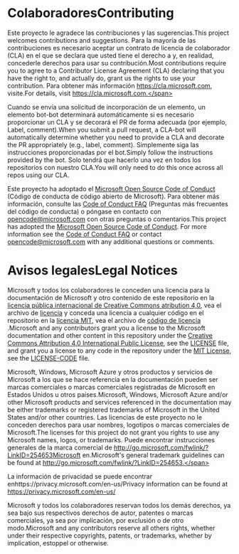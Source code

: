 # <a name="contributing"></a><span data-ttu-id="14f34-101">Colaboradores</span><span class="sxs-lookup"><span data-stu-id="14f34-101">Contributing</span></span>

<span data-ttu-id="14f34-102">Este proyecto le agradece las contribuciones y las sugerencias.</span><span class="sxs-lookup"><span data-stu-id="14f34-102">This project welcomes contributions and suggestions.</span></span>  <span data-ttu-id="14f34-103">Para la mayoría de las contribuciones es necesario aceptar un contrato de licencia de colaborador (CLA) en el que se declara que usted tiene el derecho a y, en realidad, concederle derechos para usar su contribución.</span><span class="sxs-lookup"><span data-stu-id="14f34-103">Most contributions require you to agree to a Contributor License Agreement (CLA) declaring that you have the right to, and actually do, grant us the rights to use your contribution.</span></span> <span data-ttu-id="14f34-104">Para obtener más información https://cla.microsoft.com, visite.</span><span class="sxs-lookup"><span data-stu-id="14f34-104">For details, visit https://cla.microsoft.com.</span></span>

<span data-ttu-id="14f34-105">Cuando se envía una solicitud de incorporación de un elemento, un elemento bot-bot determinará automáticamente si es necesario proporcionar un CLA y se decorará el PR de forma adecuada (por ejemplo, Label, comment).</span><span class="sxs-lookup"><span data-stu-id="14f34-105">When you submit a pull request, a CLA-bot will automatically determine whether you need to provide a CLA and decorate the PR appropriately (e.g., label, comment).</span></span> <span data-ttu-id="14f34-106">Simplemente siga las instrucciones proporcionadas por el bot.</span><span class="sxs-lookup"><span data-stu-id="14f34-106">Simply follow the instructions provided by the bot.</span></span> <span data-ttu-id="14f34-107">Solo tendrá que hacerlo una vez en todos los repositorios con nuestro CLA.</span><span class="sxs-lookup"><span data-stu-id="14f34-107">You will only need to do this once across all repos using our CLA.</span></span>

<span data-ttu-id="14f34-p103">Este proyecto ha adoptado el [Microsoft Open Source Code of Conduct](https://opensource.microsoft.com/codeofconduct/) (Código de conducta de código abierto de Microsoft). Para obtener más información, consulte las [Code of Conduct FAQ](https://opensource.microsoft.com/codeofconduct/faq/) (Preguntas más frecuentes del código de conducta) o póngase en contacto con [opencode@microsoft.com](mailto:opencode@microsoft.com) con otras preguntas o comentarios.</span><span class="sxs-lookup"><span data-stu-id="14f34-p103">This project has adopted the [Microsoft Open Source Code of Conduct](https://opensource.microsoft.com/codeofconduct/). For more information see the [Code of Conduct FAQ](https://opensource.microsoft.com/codeofconduct/faq/) or contact [opencode@microsoft.com](mailto:opencode@microsoft.com) with any additional questions or comments.</span></span>

# <a name="legal-notices"></a><span data-ttu-id="14f34-110">Avisos legales</span><span class="sxs-lookup"><span data-stu-id="14f34-110">Legal Notices</span></span>

<span data-ttu-id="14f34-111">Microsoft y todos los colaboradores le conceden una licencia para la documentación de Microsoft y otro contenido de este repositorio en la [licencia pública internacional de Creative Commons atribution 4,0](https://creativecommons.org/licenses/by/4.0/legalcode), vea el archivo de [licencia](LICENSE) y conceda una licencia a cualquier código en el repositorio en la [licencia MIT](https://opensource.org/licenses/MIT), vea el archivo de [código de licencia](LICENSE-CODE) .</span><span class="sxs-lookup"><span data-stu-id="14f34-111">Microsoft and any contributors grant you a license to the Microsoft documentation and other content in this repository under the [Creative Commons Attribution 4.0 International Public License](https://creativecommons.org/licenses/by/4.0/legalcode), see the [LICENSE](LICENSE) file, and grant you a license to any code in the repository under the [MIT License](https://opensource.org/licenses/MIT), see the [LICENSE-CODE](LICENSE-CODE) file.</span></span>

<span data-ttu-id="14f34-112">Microsoft, Windows, Microsoft Azure y otros productos y servicios de Microsoft a los que se hace referencia en la documentación pueden ser marcas comerciales o marcas comerciales registradas de Microsoft en Estados Unidos u otros países.</span><span class="sxs-lookup"><span data-stu-id="14f34-112">Microsoft, Windows, Microsoft Azure and/or other Microsoft products and services referenced in the documentation may be either trademarks or registered trademarks of Microsoft in the United States and/or other countries.</span></span>
<span data-ttu-id="14f34-113">Las licencias de este proyecto no le conceden derechos para usar nombres, logotipos o marcas comerciales de Microsoft.</span><span class="sxs-lookup"><span data-stu-id="14f34-113">The licenses for this project do not grant you rights to use any Microsoft names, logos, or trademarks.</span></span>
<span data-ttu-id="14f34-114">Puede encontrar instrucciones generales de la marca comercial de http://go.microsoft.com/fwlink/?LinkID=254653Microsoft en.</span><span class="sxs-lookup"><span data-stu-id="14f34-114">Microsoft's general trademark guidelines can be found at http://go.microsoft.com/fwlink/?LinkID=254653.</span></span>

<span data-ttu-id="14f34-115">La información de privacidad se puede encontrar enhttps://privacy.microsoft.com/en-us/</span><span class="sxs-lookup"><span data-stu-id="14f34-115">Privacy information can be found at https://privacy.microsoft.com/en-us/</span></span>

<span data-ttu-id="14f34-116">Microsoft y todos los colaboradores reservan todos los demás derechos, ya sea bajo sus respectivos derechos de autor, patentes o marcas comerciales, ya sea por implicación, por exclusión o de otro modo.</span><span class="sxs-lookup"><span data-stu-id="14f34-116">Microsoft and any contributors reserve all others rights, whether under their respective copyrights, patents, or trademarks, whether by implication, estoppel or otherwise.</span></span>
